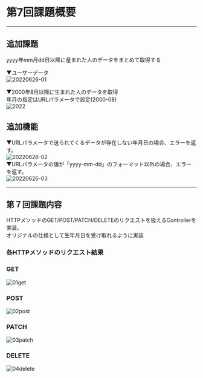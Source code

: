 # 第7回課題概要

***
## 追加課題
yyyy年mm月dd日以降に産まれた人のデータをまとめて取得する<br>





▼ユーザーデータ<br>
![20220626-01](https://user-images.githubusercontent.com/101798620/175814091-502552c0-3b8c-4c14-bf12-4d3d7b9bf552.png)


▼2000年8月以降に生まれた人のデータを取得<br>
年月の指定はURLパラメータで設定(2000-08)<br>
![2022](https://user-images.githubusercontent.com/101798620/175555361-26823d32-24d2-43d0-8134-90046db69bcb.png)

## 追加機能<br>
▼URLパラメータで送られてくるデータが存在しない年月日の場合、エラーを返す。<br>
![20220626-02](https://user-images.githubusercontent.com/101798620/175814153-e71b95ce-5577-4132-a825-1c269f891738.png)
<br>
▼URLパラメータの値が「yyyy-mm-dd」のフォーマット以外の場合、エラーを返す。<br>
![20220626-03](https://user-images.githubusercontent.com/101798620/175814183-44cfd525-2b55-487a-af9f-8007c5239d1a.png)
<br>


***
## 第７回課題内容
HTTPメソッドのGET/POST/PATCH/DELETEのリクエストを扱えるControllerを実装。<br>
オリジナルの仕様として生年月日を受け取れるように実装

### 各HTTPメソッドのリクエスト結果

### GET
![01get](https://user-images.githubusercontent.com/101798620/175304297-99aae540-39f2-42ad-896c-697fa7e277b0.png)

### POST
![02post](https://user-images.githubusercontent.com/101798620/175304435-8965c225-0cbe-456b-b6b6-2597e1517ec6.png)


### PATCH
![03patch](https://user-images.githubusercontent.com/101798620/175304696-1f11f840-149e-4a88-a13e-f743fef2d14a.png)


### DELETE
![04delete](https://user-images.githubusercontent.com/101798620/175304762-ae363716-72a1-41de-abd8-ddc4d4f3ed93.png)
